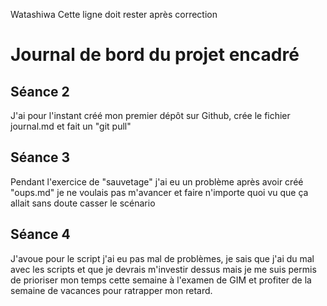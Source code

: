 Watashiwa
Cette ligne doit rester après correction

# Journal de bord du projet encadré

## Séance 2

J'ai pour l'instant créé mon premier dépôt sur Github, crée le fichier journal.md et fait un "git pull"

## Séance 3

Pendant l'exercice de "sauvetage" j'ai eu un problème après avoir créé "oups.md" je ne voulais pas m'avancer et faire n'importe quoi vu que ça allait sans doute casser le scénario

## Séance 4

J'avoue pour le script j'ai eu pas mal de problèmes, je sais que j'ai du mal avec les scripts et que je devrais m'investir dessus mais je me suis permis de prioriser mon temps cette semaine à l'examen de GIM et profiter de la semaine de vacances pour ratrapper mon retard.
